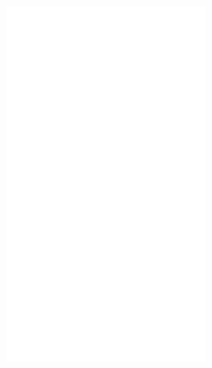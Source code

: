 <center><img align="center" src="/github-metrics.svg" alt="Metrics" width="400" style="margin: auto;" /></center>
